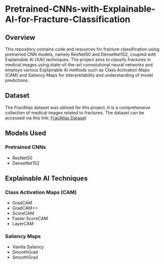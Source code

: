 # Pretrained-CNNs-with-Explainable-AI-for-Fracture-Classification

## Overview
This repository contains code and resources for fracture classification using pretrained CNN models, namely ResNet50 and DenseNet152, coupled with Explainable AI (XAI) techniques. The project aims to classify fractures in medical images using state-of-the-art convolutional neural networks and employs various Explainable AI methods such as Class Activation Maps (CAM) and Saliency Maps for interpretability and understanding of model predictions.

## Dataset
The FracAtlas dataset was utilized for this project. It is a comprehensive collection of medical images related to fractures. The dataset can be accessed via this link: [FracAtlas Dataset](https://www.nature.com/articles/s41597-023-02432-4)

## Models Used
### Pretrained CNNs
- ResNet50
- DenseNet152

## Explainable AI Techniques
### Class Activation Maps (CAM)
- GradCAM
- GradCAM++
- ScoreCAM
- Faster ScoreCAM
- LayerCAM

### Saliency Maps
- Vanilla Saliency
- SmoothGrad
- SmoothGrad

